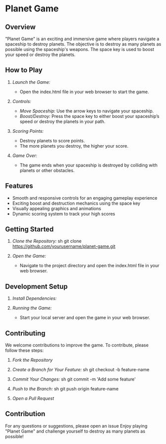 # Planet Game

## Overview
"Planet Game" is an exciting and immersive game where players navigate a spaceship to destroy planets. The objective is to destroy as many planets as possible using the spaceship's weapons. The space key is used to boost your speed or destroy the planets.

## How to Play
1. *Launch the Game:*
   - Open the index.html file in your web browser to start the game.

2. *Controls:*
   - *Move Spaceship:* Use the arrow keys to navigate your spaceship.
   - *Boost/Destroy:* Press the space key to either boost your spaceship’s speed or destroy the planets in your path.

3. *Scoring Points:*
   - Destroy planets to score points.
   - The more planets you destroy, the higher your score.

4. *Game Over:*
   - The game ends when your spaceship is destroyed by colliding with planets or other obstacles.

## Features
- Smooth and responsive controls for an engaging gameplay experience
- Exciting boost and destruction mechanics using the space key
- Visually appealing graphics and animations
- Dynamic scoring system to track your high scores

## Getting Started
1. *Clone the Repository:*
   sh
   git clone https://github.com/yourusername/planet-game.git
   
2. *Open the Game:*
   - Navigate to the project directory and open the index.html file in your web browser.

## Development Setup
1. *Install Dependencies:*
  

2. *Running the Game:*
   - Start your local server and open the game in your web browser.

## Contributing
We welcome contributions to improve the game. To contribute, please follow these steps:
1. *Fork the Repository*
2. *Create a Branch for Your Feature:*
   sh
   git checkout -b feature-name
   
3. *Commit Your Changes:*
   sh
   git commit -m 'Add some feature'
   
4. *Push to the Branch:*
   sh
   git push origin feature-name
   
5. *Open a Pull Request*


## Contribution
For any questions or suggestions, please open an issue 
Enjoy playing "Planet Game" and challenge yourself to destroy as many planets as possible!
